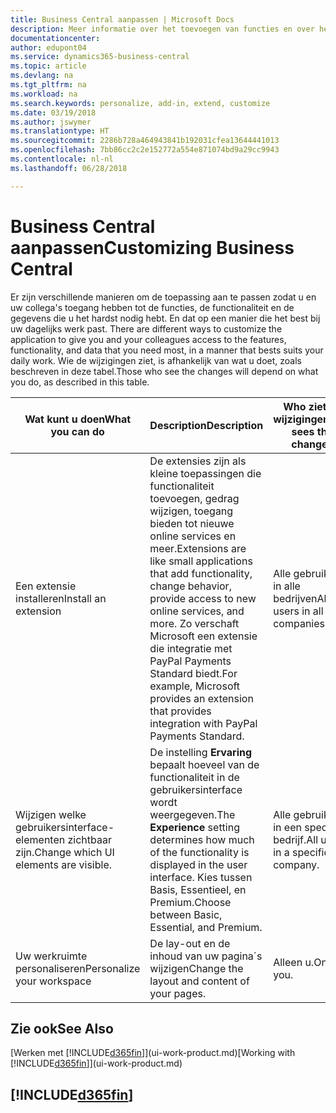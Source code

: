```yaml
---
title: Business Central aanpassen | Microsoft Docs
description: Meer informatie over het toevoegen van functies en over het aanpassen van Business Central.
documentationcenter: 
author: edupont04
ms.service: dynamics365-business-central
ms.topic: article
ms.devlang: na
ms.tgt_pltfrm: na
ms.workload: na
ms.search.keywords: personalize, add-in, extend, customize
ms.date: 03/19/2018
ms.author: jswymer
ms.translationtype: HT
ms.sourcegitcommit: 2286b728a464943841b192031cfea13644441013
ms.openlocfilehash: 7bb86cc2c2e152772a554e871074bd9a29cc9943
ms.contentlocale: nl-nl
ms.lasthandoff: 06/28/2018

---
```

# <a name="customizing-business-central"></a><span data-ttu-id="e33f8-103">Business Central aanpassen</span><span class="sxs-lookup"><span data-stu-id="e33f8-103">Customizing Business Central</span></span>
<span data-ttu-id="e33f8-104"><!--NAV # Customizing Dynamics NAV --> Er zijn verschillende manieren om de toepassing aan te passen zodat u en uw collega's toegang hebben tot de functies, de functionaliteit en de gegevens die u het hardst nodig hebt. En dat op een manier die het best bij uw dagelijks werk past.</span><span class="sxs-lookup"><span data-stu-id="e33f8-104"><!--NAV # Customizing Dynamics NAV --> There are different ways to customize the application to give you and your colleagues access to the features, functionality, and data that you need most, in a manner that bests suits your daily work.</span></span> <span data-ttu-id="e33f8-105">Wie de wijzigingen ziet, is afhankelijk van wat u doet, zoals beschreven in deze tabel.</span><span class="sxs-lookup"><span data-stu-id="e33f8-105">Those who see the changes will depend on what you do, as described in this table.</span></span>

| <span data-ttu-id="e33f8-106">Wat kunt u doen</span><span class="sxs-lookup"><span data-stu-id="e33f8-106">What you can do</span></span>    |  <span data-ttu-id="e33f8-107">Description</span><span class="sxs-lookup"><span data-stu-id="e33f8-107">Description</span></span>  |  <span data-ttu-id="e33f8-108">Who ziet de wijzigingen</span><span class="sxs-lookup"><span data-stu-id="e33f8-108">Who sees the changes</span></span>  |  <span data-ttu-id="e33f8-109">Meer informatie</span><span class="sxs-lookup"><span data-stu-id="e33f8-109">More information</span></span>  |
|-----|---------------|---------|-------|
|<span data-ttu-id="e33f8-110">Een extensie installeren</span><span class="sxs-lookup"><span data-stu-id="e33f8-110">Install an extension</span></span>|<span data-ttu-id="e33f8-111">De extensies zijn als kleine toepassingen die functionaliteit toevoegen, gedrag wijzigen, toegang bieden tot nieuwe online services en meer.</span><span class="sxs-lookup"><span data-stu-id="e33f8-111">Extensions are like small applications that add functionality, change behavior, provide access to new online services, and more.</span></span> <span data-ttu-id="e33f8-112">Zo verschaft Microsoft een extensie die integratie met PayPal Payments Standard biedt.</span><span class="sxs-lookup"><span data-stu-id="e33f8-112">For example, Microsoft provides an extension that provides integration with PayPal Payments Standard.</span></span>|<span data-ttu-id="e33f8-113">Alle gebruikers in alle bedrijven</span><span class="sxs-lookup"><span data-stu-id="e33f8-113">All users in all companies.</span></span>|[<span data-ttu-id="e33f8-114">Aanpassen met behulp van extensies</span><span class="sxs-lookup"><span data-stu-id="e33f8-114">Customizing Using Extensions</span></span>](ui-extensions.md)|
|<span data-ttu-id="e33f8-115">Wijzigen welke gebruikersinterface-elementen zichtbaar zijn.</span><span class="sxs-lookup"><span data-stu-id="e33f8-115">Change which UI elements are visible.</span></span>|<span data-ttu-id="e33f8-116">De instelling **Ervaring** bepaalt hoeveel van de functionaliteit in de gebruikersinterface wordt weergegeven.</span><span class="sxs-lookup"><span data-stu-id="e33f8-116">The **Experience** setting determines how much of the functionality is displayed in the user interface.</span></span> <span data-ttu-id="e33f8-117">Kies tussen Basis, Essentieel, en Premium.</span><span class="sxs-lookup"><span data-stu-id="e33f8-117">Choose between Basic, Essential, and Premium.</span></span>|<span data-ttu-id="e33f8-118">Alle gebruikers in een specifiek bedrijf.</span><span class="sxs-lookup"><span data-stu-id="e33f8-118">All users in a specific company.</span></span>|[<span data-ttu-id="e33f8-119">Wijzigen welke functies worden weergegeven</span><span class="sxs-lookup"><span data-stu-id="e33f8-119">Changing Which Features are Displayed</span></span>](ui-experiences.md)|
|<span data-ttu-id="e33f8-120">Uw werkruimte personaliseren</span><span class="sxs-lookup"><span data-stu-id="e33f8-120">Personalize your workspace</span></span>|<span data-ttu-id="e33f8-121">De lay-out en de inhoud van uw pagina´s wijzigen</span><span class="sxs-lookup"><span data-stu-id="e33f8-121">Change the layout and content of your pages.</span></span>|<span data-ttu-id="e33f8-122">Alleen u.</span><span class="sxs-lookup"><span data-stu-id="e33f8-122">Only you.</span></span>|[<span data-ttu-id="e33f8-123">Het personaliseren van uw werkruimte</span><span class="sxs-lookup"><span data-stu-id="e33f8-123">Personalizing Your Workspace</span></span>](ui-personalization-user.md)|

## <a name="see-also"></a><span data-ttu-id="e33f8-124">Zie ook</span><span class="sxs-lookup"><span data-stu-id="e33f8-124">See Also</span></span>
<span data-ttu-id="e33f8-125">[Werken met [!INCLUDE[d365fin](includes/d365fin_md.md)]](ui-work-product.md)</span><span class="sxs-lookup"><span data-stu-id="e33f8-125">[Working with [!INCLUDE[d365fin](includes/d365fin_md.md)]](ui-work-product.md)</span></span>  

## [!INCLUDE[d365fin](includes/free_trial_md.md)]  
 

